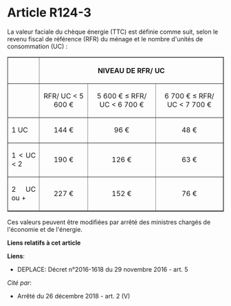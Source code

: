 # Article R124-3

La  valeur faciale du chèque énergie (TTC) est définie comme suit, selon le  revenu fiscal de référence (RFR) du ménage et le
nombre d'unités de  consommation (UC) : 

<table border="1">
      <tbody>
        <tr>
          <th>

</th>
          <th colspan="3">

NIVEAU DE RFR/ UC 

</th>
        </tr>
        <tr>
          <td align="left">

</td>
          <td align="center">

RFR/ UC < 5 600 € 

</td>
          <td align="center">

5 600 € ≤ RFR/ UC < 6 700 € 

</td>
          <td align="center">

6 700 € ≤ RFR/ UC < 7 700 € 

</td>
        </tr>
        <tr>
          <td align="justify">

1 UC 

</td>
          <td align="center">

144 € 

</td>
          <td align="center">

96 € 

</td>
          <td align="center">

48 € 

</td>
        </tr>
        <tr>
          <td align="justify">

1 < UC < 2 

</td>
          <td align="center">

190 € 

</td>
          <td align="center">

126 € 

</td>
          <td align="center">

63 € 

</td>
        </tr>
        <tr>
          <td align="justify">

2 UC ou + 

</td>
          <td align="center">

227 € 

</td>
          <td align="center">

152 € 

</td>
          <td align="center">

76 € 

</td>
        </tr>
      </tbody>
    </table>

Ces valeurs peuvent être modifiées par arrêté des ministres chargés de l'économie et de l'énergie.

**Liens relatifs à cet article**

**Liens**:

  - DEPLACE: Décret n°2016-1618 du 29 novembre 2016 - art. 5

_Cité par_:

  - Arrêté du 26 décembre 2018 - art. 2 (V)
